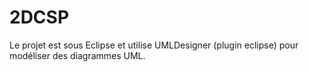 # 2DCSP

Le projet est sous Eclipse et utilise UMLDesigner (plugin eclipse) pour modéliser des diagrammes UML.
